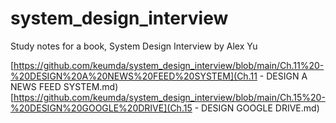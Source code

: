 # system_design_interview
Study notes for a book, System Design Interview by Alex Yu

[https://github.com/keumda/system_design_interview/blob/main/Ch.11%20-%20DESIGN%20A%20NEWS%20FEED%20SYSTEM](Ch.11 - DESIGN A NEWS FEED SYSTEM.md)
[https://github.com/keumda/system_design_interview/blob/main/Ch.15%20-%20DESIGN%20GOOGLE%20DRIVE](Ch.15 - DESIGN GOOGLE DRIVE.md)
